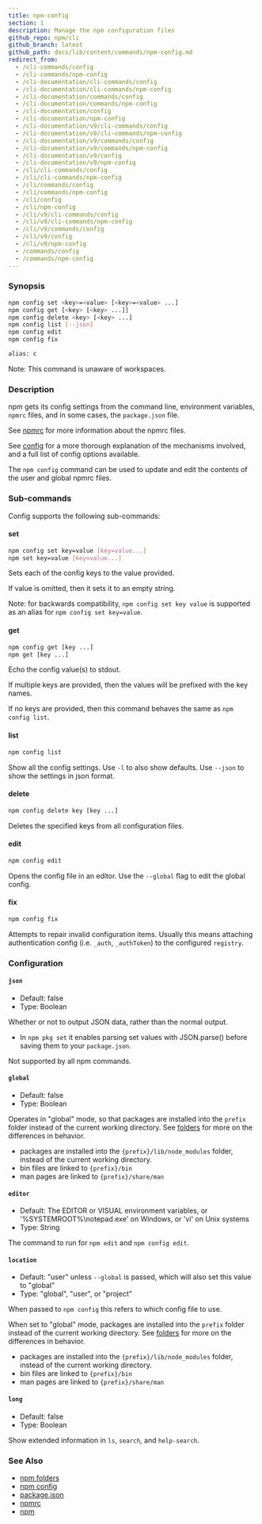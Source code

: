 ```yaml
---
title: npm-config
section: 1
description: Manage the npm configuration files
github_repo: npm/cli
github_branch: latest
github_path: docs/lib/content/commands/npm-config.md
redirect_from:
  - /cli-commands/config
  - /cli-commands/npm-config
  - /cli-documentation/cli-commands/config
  - /cli-documentation/cli-commands/npm-config
  - /cli-documentation/commands/config
  - /cli-documentation/commands/npm-config
  - /cli-documentation/config
  - /cli-documentation/npm-config
  - /cli-documentation/v9/cli-commands/config
  - /cli-documentation/v9/cli-commands/npm-config
  - /cli-documentation/v9/commands/config
  - /cli-documentation/v9/commands/npm-config
  - /cli-documentation/v9/config
  - /cli-documentation/v9/npm-config
  - /cli/cli-commands/config
  - /cli/cli-commands/npm-config
  - /cli/commands/config
  - /cli/commands/npm-config
  - /cli/config
  - /cli/npm-config
  - /cli/v9/cli-commands/config
  - /cli/v9/cli-commands/npm-config
  - /cli/v9/commands/config
  - /cli/v9/config
  - /cli/v9/npm-config
  - /commands/config
  - /commands/npm-config
---
```


### Synopsis

```bash
npm config set <key>=<value> [<key>=<value> ...]
npm config get [<key> [<key> ...]]
npm config delete <key> [<key> ...]
npm config list [--json]
npm config edit
npm config fix

alias: c
```

Note: This command is unaware of workspaces.

### Description

npm gets its config settings from the command line, environment
variables, `npmrc` files, and in some cases, the `package.json` file.

See [npmrc](/cli/v9/configuring-npm/npmrc) for more information about the npmrc
files.

See [config](/cli/v9/using-npm/config) for a more thorough explanation of the
mechanisms involved, and a full list of config options available.

The `npm config` command can be used to update and edit the contents
of the user and global npmrc files.

### Sub-commands

Config supports the following sub-commands:

#### set

```bash
npm config set key=value [key=value...]
npm set key=value [key=value...]
```

Sets each of the config keys to the value provided.

If value is omitted, then it sets it to an empty string.

Note: for backwards compatibility, `npm config set key value` is supported
as an alias for `npm config set key=value`.

#### get

```bash
npm config get [key ...]
npm get [key ...]
```

Echo the config value(s) to stdout.

If multiple keys are provided, then the values will be prefixed with the
key names.

If no keys are provided, then this command behaves the same as `npm config
list`.

#### list

```bash
npm config list
```

Show all the config settings. Use `-l` to also show defaults. Use `--json`
to show the settings in json format.

#### delete

```bash
npm config delete key [key ...]
```

Deletes the specified keys from all configuration files.

#### edit

```bash
npm config edit
```

Opens the config file in an editor.  Use the `--global` flag to edit the
global config.

#### fix

```bash
npm config fix
```

Attempts to repair invalid configuration items.  Usually this means
attaching authentication config (i.e. `_auth`, `_authToken`) to the
configured `registry`.

### Configuration

#### `json`

* Default: false
* Type: Boolean

Whether or not to output JSON data, rather than the normal output.

* In `npm pkg set` it enables parsing set values with JSON.parse() before
  saving them to your `package.json`.

Not supported by all npm commands.

#### `global`

* Default: false
* Type: Boolean

Operates in "global" mode, so that packages are installed into the `prefix`
folder instead of the current working directory. See
[folders](/cli/v9/configuring-npm/folders) for more on the differences in behavior.

* packages are installed into the `{prefix}/lib/node_modules` folder, instead
  of the current working directory.
* bin files are linked to `{prefix}/bin`
* man pages are linked to `{prefix}/share/man`

#### `editor`

* Default: The EDITOR or VISUAL environment variables, or
  '%SYSTEMROOT%\notepad.exe' on Windows, or 'vi' on Unix systems
* Type: String

The command to run for `npm edit` and `npm config edit`.

#### `location`

* Default: "user" unless `--global` is passed, which will also set this value
  to "global"
* Type: "global", "user", or "project"

When passed to `npm config` this refers to which config file to use.

When set to "global" mode, packages are installed into the `prefix` folder
instead of the current working directory. See
[folders](/cli/v9/configuring-npm/folders) for more on the differences in behavior.

* packages are installed into the `{prefix}/lib/node_modules` folder, instead
  of the current working directory.
* bin files are linked to `{prefix}/bin`
* man pages are linked to `{prefix}/share/man`

#### `long`

* Default: false
* Type: Boolean

Show extended information in `ls`, `search`, and `help-search`.

### See Also

* [npm folders](/cli/v9/configuring-npm/folders)
* [npm config](/cli/v9/commands/npm-config)
* [package.json](/cli/v9/configuring-npm/package-json)
* [npmrc](/cli/v9/configuring-npm/npmrc)
* [npm](/cli/v9/commands/npm)
